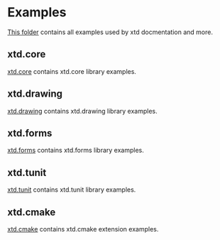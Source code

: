 # Examples

[This folder](.) contains all examples used by xtd docmentation and more.

## xtd.core

[xtd.core](xtd.core.examples/README.md) contains xtd.core library examples.

## xtd.drawing

[xtd.drawing](xtd.drawing.examples/README.md) contains xtd.drawing library examples.

## xtd.forms

[xtd.forms](xtd.forms.examples/README.md) contains xtd.forms library examples.

## xtd.tunit

[xtd.tunit](xtd.tunit.examples/README.md) contains xtd.tunit library examples.

## xtd.cmake

[xtd.cmake](xtd.cmake.examples/README.md) contains xtd.cmake extension examples.
